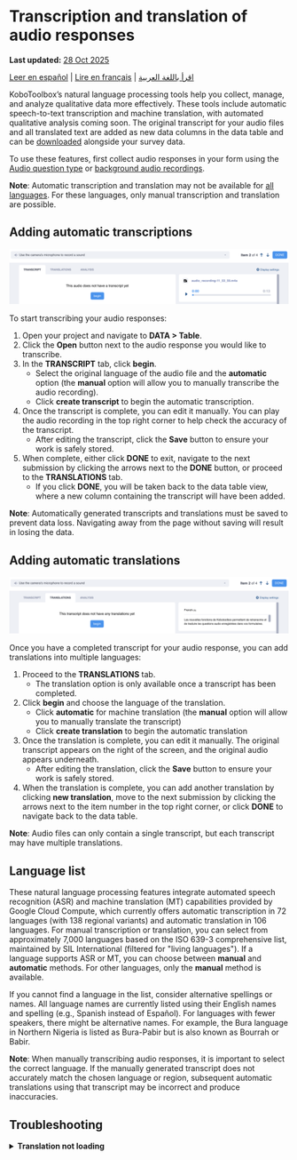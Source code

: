 # Transcription and translation of audio responses
**Last updated:** <a href="https://github.com/kobotoolbox/docs/blob/050dcc9c8bfb4c528208bbe886979999037f1554/source/transcription-translation.md" class="reference">28 Oct 2025</a>

<a href="es/transcription-translation.html">Leer en español</a> | <a href="fr/transcription-translation.html">Lire en français</a> | <a href="ar/transcription-translation.html">اقرأ باللغة العربية</a>

KoboToolbox’s natural language processing tools help you collect, manage, and analyze qualitative data more effectively. These tools include automatic speech-to-text transcription and machine translation, with automated qualitative analysis coming soon. The original transcript for your audio files and all translated text are added as new data columns in the data table and can be [downloaded](https://support.kobotoolbox.org/export_download.html) alongside your survey data.

To use these features, first collect audio responses in your form using the [Audio question type](https://support.kobotoolbox.org/photo_audio_video_file.html) or [background audio recordings](https://support.kobotoolbox.org/recording-interviews.html).


<p class="note">
    <strong>Note</strong>: Automatic transcription and translation may not be available for <a href="#language-list">all languages</a>. For these languages, only manual transcription and translation are possible.
</p>

## Adding automatic transcriptions

![Adding automatic transcriptions example](images/transcription_translation/transcription.png)

To start transcribing your audio responses:

1. Open your project and navigate to **DATA > Table**.
2. Click the **Open** button next to the audio response you would like to transcribe.
3. In the **TRANSCRIPT** tab, click **begin**.
    - Select the original language of the audio file and the **automatic** option (the **manual** option will allow you to manually transcribe the audio recording).
    - Click **create transcript** to begin the automatic transcription.
4. Once the transcript is complete, you can edit it manually. You can play the audio recording in the top right corner to help check the accuracy of the transcript.
    - After editing the transcript, click the **Save** button to ensure your work is safely stored.
5. When complete, either click **DONE** to exit, navigate to the next submission by clicking the arrows next to the **DONE** button, or proceed to the **TRANSLATIONS** tab.
    - If you click **DONE**, you will be taken back to the data table view, where a new column containing the transcript will have been added.

<p class="note">
    <strong>Note</strong>: Automatically generated transcripts and translations must be saved to prevent data loss. Navigating away from the page without saving will result in losing the data.
</p>

## Adding automatic translations

![Adding automatic translations example](images/transcription_translation/translation.png)

Once you have a completed transcript for your audio response, you can add translations into multiple languages:

1. Proceed to the **TRANSLATIONS** tab.
    - The translation option is only available once a transcript has been completed.
2. Click **begin** and choose the language of the translation.
    - Click **automatic** for machine translation (the **manual** option will allow you to manually translate the transcript)
    - Click **create translation** to begin the automatic translation
3. Once the translation is complete, you can edit it manually. The original transcript appears on the right of the screen, and the original audio appears underneath. 
    - After editing the translation, click the **Save** button to ensure your work is safely stored.
4. When the translation is complete, you can add another translation by clicking <i class="k-icon-plus"></i> **new translation**, move to the next submission by clicking the arrows next to the item number in the top right corner, or click **DONE** to navigate back to the data table.

<p class="note">
    <strong>Note</strong>: Audio files can only contain a single transcript, but each transcript may have multiple translations.
</p>

## Language list

These natural language processing features integrate automated speech recognition (ASR) and machine translation (MT) capabilities provided by Google Cloud Compute, which currently offers automatic transcription in 72 languages (with 138 regional variants) and automatic translation in 106 languages. For manual transcription or translation, you can select from approximately 7,000 languages based on the ISO 639-3 comprehensive list, maintained by SIL International (filtered for "living languages"). If a language supports ASR or MT, you can choose between **manual** and **automatic** methods. For other languages, only the **manual** method is available.

If you cannot find a language in the list, consider alternative spellings or names. All language names are currently listed using their English names and spelling (e.g., Spanish instead of Español). For languages with fewer speakers, there might be alternative names. For example, the Bura language in Northern Nigeria is listed as Bura-Pabir but is also known as Bourrah or Babir.

<p class="note">
    <strong>Note</strong>: When manually transcribing audio responses, it is important to select the correct language. If the manually generated transcript does not accurately match the chosen language or region, subsequent automatic translations using that transcript may be incorrect and produce inaccuracies.
</p>

## Troubleshooting

<details>
    <summary><strong>Translation not loading</strong></summary>
    Sometimes, the second translation may get stuck with a loading icon. If this happens, refresh the page, and the translation should appear. This is an issue we are working to fix.
</details>


